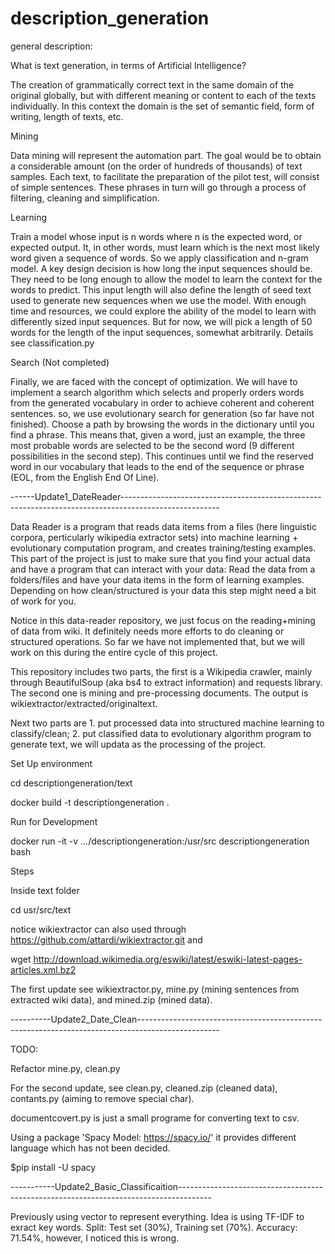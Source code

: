 # description_generation

general description:

What is text generation, in terms of Artificial Intelligence?

The creation of grammatically correct text in the same domain of the original globally, but with different meaning or content to each of the texts individually. In this context the domain is the set of semantic field, form of writing, length of texts, etc.

Mining

Data mining will represent the automation part. The goal would be to obtain a considerable amount (on the order of hundreds of thousands) of text samples. Each text, to facilitate the preparation of the pilot test, will consist of simple sentences. These phrases in turn will go through a process of filtering, cleaning and simplification.

Learning

Train a model whose input is n words where n is the expected word, or expected output. It, in other words, must learn which is the next most likely word given a sequence of words. So we apply classification and n-gram model. A key design decision is how long the input sequences should be. They need to be long enough to allow the model to learn the context for the words to predict. This input length will also define the length of seed text used to generate new sequences when we use the model.
With enough time and resources, we could explore the ability of the model to learn with differently sized input sequences. But for now, we will pick a length of 50 words for the length of the input sequences, somewhat arbitrarily. Details see classification.py


Search (Not completed)

Finally, we are faced with the concept of optimization. We will have to implement a search algorithm which selects and properly orders words from the generated vocabulary in order to achieve coherent and coherent sentences.
so, we use evolutionary search for generation (so far have not finished). Choose a path by browsing the words in the dictionary until you find a phrase. This means that, given a word, just an example, the three most probable words are selected to be the second word (9 different possibilities in the second step). This continues until we find the reserved word in our vocabulary that leads to the end of the sequence or phrase (EOL, from the English End Of Line).


------Update1_DateReader------------------------------------------------------------------------------------------------------

Data Reader is a program that reads data items from a files (here linguistic corpora, perticularly wikipedia extractor sets) into machine learning + evolutionary computation program, and creates training/testing examples. This part of the project is just to make sure that you find your actual data and have a program that can interact with your data: Read the data from a folders/files and have your data items in the form of learning examples. Depending on how clean/structured is your data this step might need a bit of work for you.

Notice in this data-reader repository, we just focus on the reading+mining of data from wiki. It definitely needs more efforts to do cleaning or structured operations. So far we have not implemented that, but we will work on this during the entire cycle of this project.

This repository includes two parts, the first is a Wikipedia crawler, mainly through BeautifulSoup (aka bs4 to extract information) and requests library. The second one is mining and pre-processing documents. The output is wikiextractor/extracted/originaltext.

Next two parts are 1. put processed data into structured machine learning to classify/clean; 2. put classified data to evolutionary algorithm program to generate text, we will updata as the processing of the project.

Set Up environment

cd descriptiongeneration/text

docker build -t descriptiongeneration .

Run for Development

docker run -it -v .../descriptiongeneration:/usr/src descriptiongeneration bash

Steps

Inside text folder

cd usr/src/text

notice wikiextractor can also used through https://github.com/attardi/wikiextractor.git and 

wget http://download.wikimedia.org/eswiki/latest/eswiki-latest-pages-articles.xml.bz2

The first update see wikiextractor.py, mine.py (mining sentences from extracted wiki data), and mined.zip (mined data).

----------Update2_Date_Clean--------------------------------------------------------------------------------------------------

TODO:

Refactor mine.py, clean.py

For the second update, see clean.py, cleaned.zip (cleaned data), contants.py (aiming to remove special char).

documentcovert.py is just a small programe for converting text to csv.

Using a package 'Spacy Model: https://spacy.io/' it provides different language which has not been decided. 

$pip install -U spacy

-----------Update2_Basic_Classificaition--------------------------------------------------------------------------------------

Previously using vector to represent everything. Idea is using TF-IDF to exract key words. Split: Test set (30%), Training set (70%). Accuracy: 71.54%, however, I noticed this is wrong.


